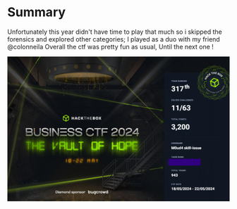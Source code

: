 # Summary
Unfortunately this year didn't have time to play that much so i skipped the forensics and explored other categories;
I played as a duo with my friend @colonneila
Overall the ctf was pretty fun as usual, Until the next one !

![screenshot](htb-cert.png) 